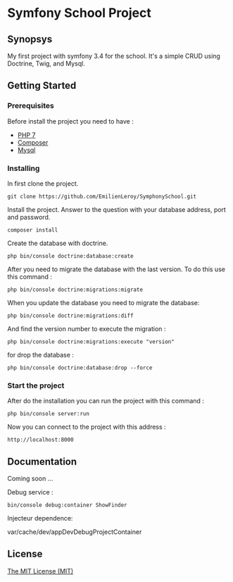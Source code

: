 Symfony School Project
========

## Synopsys

My first project with symfony 3.4 for the school. It's a simple CRUD using Doctrine, Twig, and Mysql.

## Getting Started

### Prerequisites

Before install the project you need to have :


* [PHP 7](http://php.net/)
* [Composer](https://getcomposer.org/download/)
* [Mysql](https://www.mysql.com/)


### Installing

In first clone the project.
```
git clone https://github.com/EmilienLeroy/SymphonySchool.git
```

Install the project. Answer to the question with your database address, port and password.

```
composer install
```

Create the database with doctrine.

```
php bin/console doctrine:database:create
```

After you need to migrate the database with the last version. To do this use this command :

```
php bin/console doctrine:migrations:migrate
```

When you update the database you need to migrate the database:

```
php bin/console doctrine:migrations:diff
```

And find the version number to execute the migration :

```
php bin/console doctrine:migrations:execute "version"
```

for drop the database :
```
php bin/console doctrine:database:drop --force
```


### Start the project

After do the installation you can run the project with this command :

```
php bin/console server:run
```

Now you can connect to the project with this address :

```
http://localhost:8000
```

## Documentation

Coming soon ...

Debug service :

```
bin/console debug:container ShowFinder
```

Injecteur dependence:

var/cache/dev/appDevDebugProjectContainer


## License

[The MIT License (MIT)](https://opensource.org/licenses/MIT)